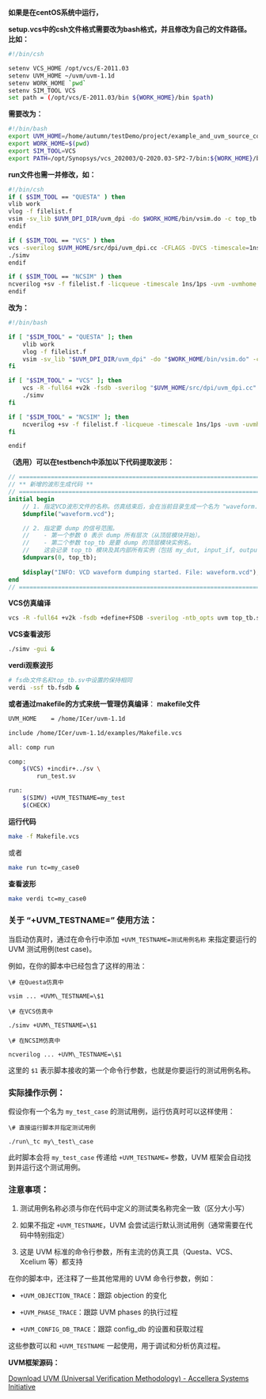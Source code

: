 **如果是在centOS系统中运行，**

**setup.vcs中的csh文件格式需要改为bash格式，并且修改为自己的文件路径。比如：**
```bash
#!/bin/csh

setenv VCS_HOME /opt/vcs/E-2011.03 
setenv UVM_HOME ~/uvm/uvm-1.1d
setenv WORK_HOME `pwd`
setenv SIM_TOOL VCS 
set path = (/opt/vcs/E-2011.03/bin ${WORK_HOME}/bin $path)
```

**需要改为：**
```bash
#!/bin/bash
export UVM_HOME=/home/autumn/testDemo/project/example_and_uvm_source_code/uvm-1.1d
export WORK_HOME=$(pwd)
export SIM_TOOL=VCS 
export PATH=/opt/Synopsys/vcs_202003/Q-2020.03-SP2-7/bin:${WORK_HOME}/bin:$PATH
```

**run文件也需一并修改，如：**
```bash
#!/bin/csh
if ( $SIM_TOOL == "QUESTA" ) then
vlib work
vlog -f filelist.f
vsim -sv_lib $UVM_DPI_DIR/uvm_dpi -do $WORK_HOME/bin/vsim.do -c top_tb
endif

if ( $SIM_TOOL == "VCS" ) then
vcs -sverilog $UVM_HOME/src/dpi/uvm_dpi.cc -CFLAGS -DVCS -timescale=1ns/1ps -f filelist.f 
./simv 
endif

if ( $SIM_TOOL == "NCSIM" ) then
ncverilog +sv -f filelist.f -licqueue -timescale 1ns/1ps -uvm -uvmhome $UVM_HOME 
endif
```
**改为：**
```bash
#!/bin/bash

if [ "$SIM_TOOL" = "QUESTA" ]; then
    vlib work
    vlog -f filelist.f
    vsim -sv_lib "$UVM_DPI_DIR/uvm_dpi" -do "$WORK_HOME/bin/vsim.do" -c top_tb
fi

if [ "$SIM_TOOL" = "VCS" ]; then
    vcs -R -full64 +v2k -fsdb -sverilog "$UVM_HOME/src/dpi/uvm_dpi.cc" -CFLAGS -DVCS -timescale=1ns/1ps -f filelist.f 
    ./simv 
fi

if [ "$SIM_TOOL" = "NCSIM" ]; then
    ncverilog +sv -f filelist.f -licqueue -timescale 1ns/1ps -uvm -uvmhome "$UVM_HOME" 
fi

endif
```


**（选用）可以在testbench中添加以下代码提取波形：**

```systemverilog
// ===========================================================================
// ** 新增的波形生成代码 **
// ===========================================================================
initial begin
    // 1. 指定VCD波形文件的名称。仿真结束后，会在当前目录生成一个名为 "waveform.vcd" 的文件。
    $dumpfile("waveform.vcd");

    // 2. 指定要 dump 的信号范围。
    //    - 第一个参数 0 表示 dump 所有层次（从顶层模块开始）。
    //    - 第二个参数 top_tb 是要 dump 的顶层模块实例名。
    //    这会记录 top_tb 模块及其内部所有实例（包括 my_dut, input_if, output_if 等）的所有信号。
    $dumpvars(0, top_tb);
    
    $display("INFO: VCD waveform dumping started. File: waveform.vcd");
end
// ===========================================================================
```



**VCS仿真编译**

```bash
vcs -R -full64 +v2k -fsdb +define+FSDB -sverilog -ntb_opts uvm top_tb.sv -debug_all -elab -lca -kdb
```

**VCS查看波形**

```bash
./simv -gui & 
```

**verdi观察波形**

```bash
# fsdb文件名和top_tb.sv中设置的保持相同
verdi -ssf tb.fsdb & 
```





**或者通过makefile的方式来统一管理仿真编译**：
**makefile文件**
```bash
UVM_HOME    = /home/ICer/uvm-1.1d

include /home/ICer/uvm-1.1d/examples/Makefile.vcs

all: comp run

comp:
    $(VCS) +incdir+../sv \
        run_test.sv

run:
    $(SIMV) +UVM_TESTNAME=my_test
    $(CHECK)
```
**运行代码**
```bash
make -f Makefile.vcs
```
或者
```bash
make run tc=my_case0
```
**查看波形**
```bash
make verdi tc=my_case0
```

### 关于 “+UVM_TESTNAME=” 使用方法：

当启动仿真时，通过在命令行中添加 `+UVM_TESTNAME=测试用例名称` 来指定要运行的UVM 测试用例(test case)。

例如，在你的脚本中已经包含了这样的用法：



```
\# 在Questa仿真中

vsim ... +UVM\_TESTNAME=\$1

\# 在VCS仿真中

./simv +UVM\_TESTNAME=\$1

\# 在NCSIM仿真中

ncverilog ... +UVM\_TESTNAME=\$1
```

这里的 `$1` 表示脚本接收的第一个命令行参数，也就是你要运行的测试用例名称。

### 实际操作示例：

假设你有一个名为 `my_test_case` 的测试用例，运行仿真时可以这样使用：



```
\# 直接运行脚本并指定测试用例

./run\_tc my\_test\_case
```

此时脚本会将 `my_test_case` 传递给 `+UVM_TESTNAME=` 参数，UVM 框架会自动找到并运行这个测试用例。

### 注意事项：



1. 测试用例名称必须与你在代码中定义的测试类名称完全一致（区分大小写）

2. 如果不指定 `+UVM_TESTNAME`，UVM 会尝试运行默认测试用例（通常需要在代码中特别指定）

3. 这是 UVM 标准的命令行参数，所有主流的仿真工具（Questa、VCS、Xcelium 等）都支持

在你的脚本中，还注释了一些其他常用的 UVM 命令行参数，例如：



* `+UVM_OBJECTION_TRACE`：跟踪 objection 的变化

* `+UVM_PHASE_TRACE`：跟踪 UVM phases 的执行过程

* `+UVM_CONFIG_DB_TRACE`：跟踪 config\_db 的设置和获取过程

这些参数可以和 `+UVM_TESTNAME` 一起使用，用于调试和分析仿真过程。

> 

**UVM框架源码：**


[Download UVM (Universal Verification Methodology) - Accellera Systems Initiative](https://accellera.org/downloads/standards/uvm)



